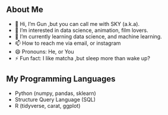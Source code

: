 About Me
-
- 👋 Hi, I’m Gun ,but you can call me with SKY (a.k.a).
- 👀 I’m interested in data science, animation, film lovers.
- 🌱 I’m currently learning data science, and machine learning.
- 📫 How to reach me via email, or instagram
- 😄 Pronouns: He, or You
- ⚡ Fun fact: I like matcha ,but sleep more than wake up?

My Programming Languages
  - 
  - Python (numpy, pandas, sklearn)
  - Structure Query Language (SQL)
  - R (tidyverse, carat, ggplot)

<!---
SKY-TKP/SKY-TKP is a ✨ special ✨ repository because its `README.md` (this file) appears on your GitHub profile.
You can click the Preview link to take a look at your changes.
--->
